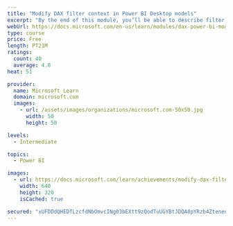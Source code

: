 ```yaml
---
title: "Modify DAX filter context in Power BI Desktop models"
excerpt: "By the end of this module, you’ll be able to describe filter context, which is used to evaluated measure formulas. You’ll then learn why some calculations need to modify filter context, and that it can be achieved by using the CALCULATE function. You’ll learn how to configure the CALCULATE function with filters and filter modifiers."
webUrl: https://docs.microsoft.com/en-us/learn/modules/dax-power-bi-modify-filter/
type: course
price: Free
length: PT21M
ratings:
  count: 40
  average: 4.8
heat: 51

provider:
  name: Microsoft Learn
  domain: microsoft.com
  images:
    - url: /assets/images/organizations/microsoft.com-50x50.jpg
      width: 50
      height: 50

levels:
  - Intermediate

topics:
  - Power BI

images:
  - url: https://docs.microsoft.com/learn/achievements/modify-dax-filter-context-power-bi-desktop-social.png
    width: 640
    height: 320
    isCached: true

secured: "xUFDDdQHEDTLzcfdNbOmvcINg03bEXtt9zQodTuUGYBtJDQA8pYRzb4ZtenenGl0ky0SUOeHiy+/QgIXG+sJVaSZv5q9OMfxrAbN1IdEdqMR1xyjsbAJ1P3JyGFHBKVKY//xooW8hfs9/1yCHGt/prboULp1+wqVrqaxFfCCt7yZGMKpStFSuMxzRUv944wrWu/lAIqFzZgOFzvAwm4ELAXtZDO83T8eqs4Ah9gk1yCes1FEIJ+QDGegQtw3dWvu8f8bpsKnCYtpxEqOIXLJLfpqUTnnt37p9NJDT7X07IiGDtAfdJeKIkXNeg7ZhTdtQBo51EaIPmcMW+40tyOlp1M9vsQEstfeef1aJCdWg8ewnAoL2n9WtRCsJxuyNbSHALYTuoJwUMlGZUPzrNqX1w==;bfHScFt3wr8Bf5KxtRlbBA=="
---
```


